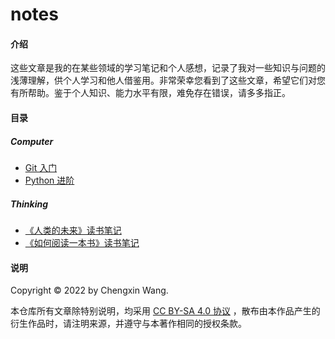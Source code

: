 # notes

#### 介绍

这些文章是我的在某些领域的学习笔记和个人感想，记录了我对一些知识与问题的浅薄理解，供个人学习和他人借鉴用。非常荣幸您看到了这些文章，希望它们对您有所帮助。鉴于个人知识、能力水平有限，难免存在错误，请多多指正。

#### 目录

##### Computer

+ [Git 入门](./Computer/Git_basic.md) 
+ [Python 进阶](./Computer/Python_advanced.md) 

##### Thinking

+ [《人类的未来》读书笔记](./Thinking/The_Futrue_of_Human_reading.md) 
+ [《如何阅读一本书》读书笔记](./Thinking/How_to_Read_A_Book_reading.md) 

#### 说明

Copyright © 2022 by Chengxin Wang.

本仓库所有文章除特别说明，均采用 [CC BY-SA 4.0 协议](./LICENSE) ，散布由本作品产生的衍生作品时，请注明来源，并遵守与本著作相同的授权条款。

